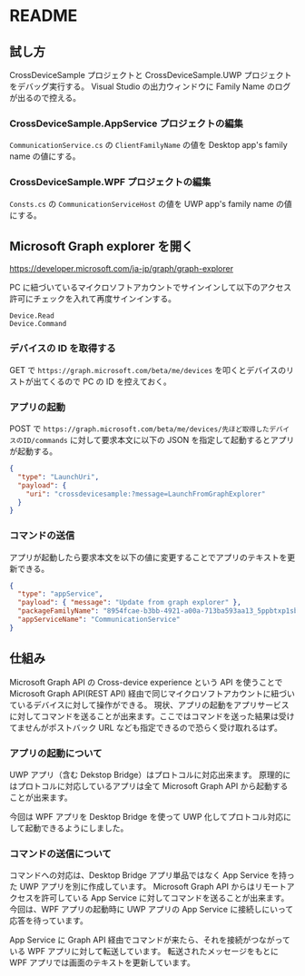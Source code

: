 # README

## 試し方

CrossDeviceSample プロジェクトと CrossDeviceSample.UWP プロジェクトをデバッグ実行する。
Visual Studio の出力ウィンドウに Family Name のログが出るので控える。

### CrossDeviceSample.AppService プロジェクトの編集

`CommunicationService.cs` の `ClientFamilyName` の値を Desktop app's family name の値にする。

### CrossDeviceSample.WPF プロジェクトの編集

`Consts.cs` の `CommunicationServiceHost` の値を UWP app's family name の値にする。 



## Microsoft Graph explorer を開く
https://developer.microsoft.com/ja-jp/graph/graph-explorer

PC に紐づいているマイクロソフトアカウントでサインインして以下のアクセス許可にチェックを入れて再度サインインする。

```
Device.Read
Device.Command
```

### デバイスの ID を取得する

GET で `https://graph.microsoft.com/beta/me/devices` を叩くとデバイスのリストが出てくるので PC の ID を控えておく。

### アプリの起動

POST で `https://graph.microsoft.com/beta/me/devices/先ほど取得したデバイスのID/commands` に対して要求本文に以下の JSON を指定して起動するとアプリが起動する。

```json
{
  "type": "LaunchUri",
  "payload": {
    "uri": "crossdevicesample:?message=LaunchFromGraphExplorer"
  }
}
```

### コマンドの送信

アプリが起動したら要求本文を以下の値に変更することでアプリのテキストを更新できる。

```json
{
  "type": "appService",
  "payload": { "message": "Update from graph explorer" },
  "packageFamilyName": "8954fcae-b3bb-4921-a00a-713ba593aa13_5ppbtxp1sbcde",
  "appServiceName": "CommunicationService"
}
```

## 仕組み

Microsoft Graph API の Cross-device experience という API を使うことで Microsoft Graph API(REST API) 経由で同じマイクロソフトアカウントに紐づいているデバイスに対して操作ができる。
現状、アプリの起動をアプリサービスに対してコマンドを送ることが出来ます。ここではコマンドを送った結果は受けてませんがポストバック URL なども指定できるので恐らく受け取れるはず。

### アプリの起動について

UWP アプリ（含む Dekstop Bridge）はプロトコルに対応出来ます。
原理的にはプロトコルに対応しているアプリは全て Microsoft Graph API から起動することが出来ます。

今回は WPF アプリを Desktop Bridge を使って UWP 化してプロトコル対応にして起動できるようにしました。

### コマンドの送信について

コマンドへの対応は、Desktop Bridge アプリ単品ではなく App Service を持った UWP アプリを別に作成しています。
Microsoft Graph API からはリモートアクセスを許可している App Service に対してコマンドを送ることが出来ます。今回は、WPF アプリの起動時に UWP アプリの App Service に接続しにいって応答を待っています。

App Service に Graph API 経由でコマンドが来たら、それを接続がつながっている WPF アプリに対して転送しています。
転送されたメッセージをもとに WPF アプリでは画面のテキストを更新しています。

